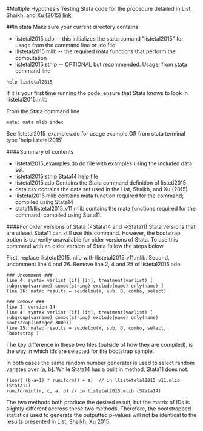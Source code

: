 #Multiple Hypothesis Testing
Stata code for the procedure detailed in List, Shaikh, and Xu (2015)
[link](https://ideas.repec.org/p/feb/artefa/00402.html)

##In stata 
Make sure your current directory contains
* listetal2015.ado -- this initializes the stata comand "listetal2015" for usage from the command line or .do file
* llistetal2015.mlib -- the required mata functions that perform the computation
* listetal2015.sthlp -- OPTIONAL but recommended.  Usage: from stata command line
```
help listetal2015
```
If it is your first time running the code, ensure that Stata knows to look in llistetal2015.mlib

From the Stata command line
```
mata: mata mlib index
```
See listetal2015_examples.do for usage example OR from stata terminal type 'help listetal2015'


####Summary of contents

* listetal2015_examples.do do file with examples using the included data set.
* listetal2015.sthlp  Stata14 help file
* listetal2015.ado Contains the Stata command definition of listetl2015
* data.csv contains the data set used in the List, Shaikh, and Xu (2015)
* llistetal2015.mlib contains mata function required for the command; compiled using Stata14
* stata11/llistetal2015_v11.mlib contains the mata functions required for the command; compiled using Stata11.

####For older versions of Stata (<Stata14 and =>Stata11)
Stata versions that are atleast Stata11 can still use this command.  However, the bootstrap option is currently unavailable for older versions of Stata.  To use this command with an older version of Stata follow the steps below.

First, replace llistetal2015.mlib with llistetal2015_v11.mlib.
Second, uncomment line 4 and 26. Remove line 2, 4 and 25 of listetal2015.ado 

```
### Uncomment ###
line 4: syntax varlist [if] [in], treatment(varlist) [ subgroup(varname) combo(string) exclude(name) only(name) ]
line 26: mata: results = seidelxu(Y, sub, D, combo, select)
```
```
### Remove ###
line 2: version 14
line 4: syntax varlist [if] [in], treatment(varlist) [ subgroup(varname) combo(string) exclude(name) only(name) bootstrap(integer 3000)]
line 25: mata: results = seidelxu(Y, sub, D, combo, select, `bootstrap')
```

The key difference in these two files (outside of how they are compiled), is the way in which ids are selected for the bootstrap sample.

In both cases the same random number generater is used to select random variates over [a, b].  While Stata14 has a built in method, Stata11 does not.
```
floor( (b-a+1) * runiform() + a)  // in llistetelal2015_v11.mlib (Stata11)
runiformint(r, c, a, b) // in listetal2015.mlib (Stata14)
```
The two methods both produce the desired result, but the matrix of IDs is slightly different accross these two methods.  Therefore, the bootstrapped statistics used to generate the outputted p-values will not be identical to the results presented in List, Shaikh, Xu 2015.
